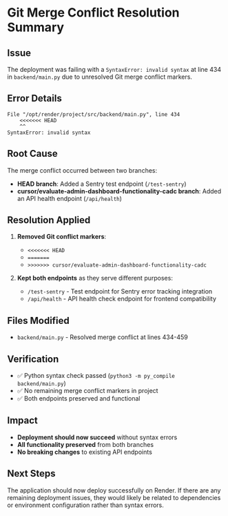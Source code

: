# Git Merge Conflict Resolution Summary

## Issue
The deployment was failing with a `SyntaxError: invalid syntax` at line 434 in `backend/main.py` due to unresolved Git merge conflict markers.

## Error Details
```
File "/opt/render/project/src/backend/main.py", line 434
    <<<<<<< HEAD
    ^^
SyntaxError: invalid syntax
```

## Root Cause
The merge conflict occurred between two branches:
- **HEAD branch**: Added a Sentry test endpoint (`/test-sentry`)
- **cursor/evaluate-admin-dashboard-functionality-cadc branch**: Added an API health endpoint (`/api/health`)

## Resolution Applied
1. **Removed Git conflict markers**: 
   - `<<<<<<< HEAD`
   - `=======`
   - `>>>>>>> cursor/evaluate-admin-dashboard-functionality-cadc`

2. **Kept both endpoints** as they serve different purposes:
   - `/test-sentry` - Test endpoint for Sentry error tracking integration
   - `/api/health` - API health check endpoint for frontend compatibility

## Files Modified
- `backend/main.py` - Resolved merge conflict at lines 434-459

## Verification
- ✅ Python syntax check passed (`python3 -m py_compile backend/main.py`)
- ✅ No remaining merge conflict markers in project
- ✅ Both endpoints preserved and functional

## Impact
- **Deployment should now succeed** without syntax errors
- **All functionality preserved** from both branches
- **No breaking changes** to existing API endpoints

## Next Steps
The application should now deploy successfully on Render. If there are any remaining deployment issues, they would likely be related to dependencies or environment configuration rather than syntax errors.
